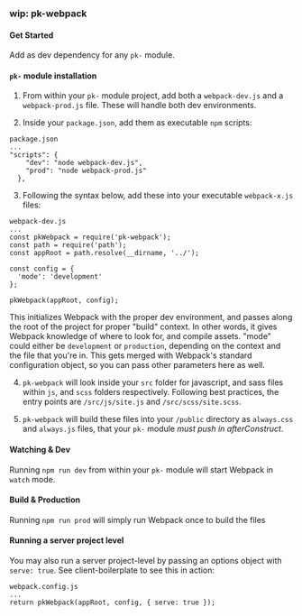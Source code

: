 ### wip: pk-webpack

#### Get Started

Add as dev dependency for any `pk-` module.

#### `pk-` module installation

1. From within your `pk-` module project, add both a `webpack-dev.js` and a `webpack-prod.js` file. These will handle both dev environments.

2. Inside your `package.json`, add them as executable `npm` scripts:

```
package.json
...
"scripts": {
    "dev": "node webpack-dev.js",
    "prod": "node webpack-prod.js"
  },
```

3. Following the syntax below, add these into your executable `webpack-x.js` files:

```
webpack-dev.js
...
const pkWebpack = require('pk-webpack');
const path = require('path');
const appRoot = path.resolve(__dirname, '../');

const config = {
  'mode': 'development'
};

pkWebpack(appRoot, config);

```

This initializes Webpack with the proper dev environment, and passes along the root of the project for proper "build" context. In other words, it gives Webpack knowledge of where to look for, and compile assets. "mode" could either be `development` or `production`, depending on the context and the file that you're in. This gets merged with Webpack's standard configuration object, so you can pass other parameters here as well.

4. `pk-webpack` will look inside your `src` folder for javascript, and sass files within `js`, and `scss` folders respectively. Following best practices, the entry points are `/src/js/site.js` and `/src/scss/site.scss`.

5. `pk-webpack` will build these files into your `/public` directory as `always.css` and `always.js` files, that your `pk-` module *must push in afterConstruct*.

#### Watching & Dev

Running `npm run dev` from within your `pk-` module will start Webpack in `watch` mode.

#### Build & Production

Running `npm run prod` will simply run Webpack once to build the files

#### Running a server project level

You may also run a server project-level by passing an options object with `serve: true`. See client-boilerplate to see this in action:
```
webpack.config.js
...
return pkWebpack(appRoot, config, { serve: true });
```

